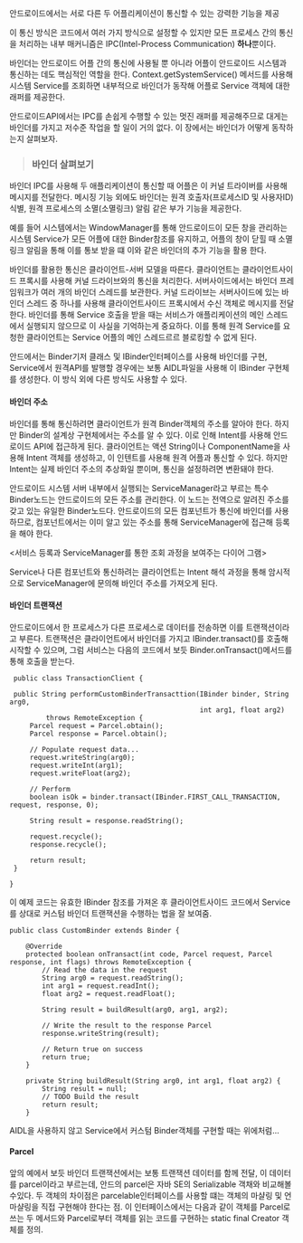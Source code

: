 
안드로이드에서는 서로 다른 두 어플리케이션이 통신할 수 있는 강력한 기능을 제공

이 통신 방식은 코드에서 여러 가지 방식으로 설정할 수 있지만 모든 프로세스 간의 통신을 처리하는 내부 매커니즘은 IPC(Intel-Process Communication)
**하나**뿐이다.

 바인더는 안드로이드 어플 간의 통신에 사용될 뿐 아니라 어플이 안드로이드 시스템과 통신하는 데도 핵심적인 역할을 한다. Context.getSystemService() 메서드를 사용해 시스템 Service를 조회하면 내부적으로 바인더가 동작해 어플로 Service 객체에 대한 래퍼를 제공한다.

  안드로이드API에서는 IPC를 손쉽게 수행할 수 있는 멋진 래퍼를 제공해주므로 대게는 바인더를 가지고 저수준 작업을 할 일이 거의 없다. 이 장에서는 바인더가 어떻게 동작하는지 살펴보자.

  > ### 바인더 살펴보기

바인더 IPC를 사용해 두 애플리케이션이 통신할 때 어플은 이 커널 트라이버를 사용해 메시지를 전달한다. 메시징 기능 외에도 바인더는 원격 호출자(프로세스ID 및 사용자ID) 식별, 원격 프로세스의 소멸(소멸링크) 알림 같은 부가 기능을 제공한다.

예를 들어 시스템에서는 WindowManager를 통해 안드로이드이 모든 창을 관리하는 시스템 Service가 모든 어플에 대한 Binder참조를 유지하고, 어플의 창이 닫힐 때 소멸 링크 알림을 통해 이를 통보 받을 떄 이와 같은 바인더의 추가 기능을 활용 한다.

바인더를 활용한 통신은 클라이언트-서버 모델을 따른다. 클라이언트는 클라이언트사이드 프록시를 사용해 커널 드라이브와의 통신을 처리한다. 서버사이드에서는 바인더 프레임워크가 여러 개의 바인더 스레드를 보관한다. 커널 드라이브는 서버사이드에 있는 바인더 스레드 중 하나를 사용해 클라이언트사이드 프록시에서 수신 객체로 메시지를 전달한다. 바인더를 통해 Service 호출을 받을 때는 서비스가 애플리케이션의 메인 스레드에서 실행되지 않으므로 이 사실을 기억하는게 중요하다. 이를 통해 원격 Service를 요청한 클라이언트는 Service 어플의 메인 스레드르르 블로킹할 수 없게 된다.

 안드에서는 Binder기저 클래스 및 IBinder인터페이스를 사용해 바인더를 구현, Service에서 원격API를 발행할 경우에는 보통 AIDL파일을 사용해 이 IBinder 구현체를 생성한다. 이 방식 외에 다른 방식도 사용할 수 있다.

 #### 바인더 주소

  바인더를 통해 통신하려면 클라이언트가 원격 Binder객체의 주소를 알아야 한다. 하지만 Binder의 설계상 구현체에서는 주소를 알 수 있다. 이로 인해 Intent를 사용해 안드로이드 API에 접근하게 된다. 클라이언트는 액션 String이나 ComponentName을 사용해 Intent 객체를 생성하고, 이 인텐트를 사용해 원격 어플과 통신할 수 있다. 하지만 Intent는 실제 바인더 주소의 추상화일 뿐이며, 통신을 설정하려면 변환돼야 한다.

  안드로이드 시스템 서버 내부에서 실행되는 ServiceManager라고 부르는 특수 Binder노드는 안드로이드의 모든 주소를 관리한다. 이 노드는 전역으로 알려진 주소를 갖고 있는 유일한 Binder노드다. 안드로이드의 모든 컴포넌트가 통신에 바인더를 사용하므로, 컴포넌트에서는 이미 알고 있는 주소를 통해 ServiceManager에 접근해 등록을 해야 한다.

  <서비스 등록과 ServiceManager를 통한 조회 과정을 보여주는 다이어 그램>

   Service나 다른 컴포넌트와 통신하려는 클라이언트는 Intent 해석 과정을 통해 암시적으로 ServiceManager에 문의해 바인더 주소를 가져오게 된다.

   #### 바인더 트랜잭션

   안드로이드에서 한 프로세스가 다른 프로세스로 데이터를 전송하면 이를 트랜잭션이라고 부른다. 트랜잭션은 클라이언트에서 바인더를 가지고 IBinder.transact()를 호출해 시작할 수 있으며, 그럼 서비스는 다음의 코드에서 보듯 Binder.onTransact()메서드를 통해 호출을 받는다.

     public class TransactionClient {

     public String performCustomBinderTransacttion(IBinder binder, String arg0,
                                                   int arg1, float arg2)
             throws RemoteException {
         Parcel request = Parcel.obtain();
         Parcel response = Parcel.obtain();

         // Populate request data...
         request.writeString(arg0);
         request.writeInt(arg1);
         request.writeFloat(arg2);

         // Perform
         boolean isOk = binder.transact(IBinder.FIRST_CALL_TRANSACTION, request, response, 0);

         String result = response.readString();

         request.recycle();
         response.recycle();

         return result;
     }

    }

이 예제 코드는 유효한 IBinder 참조를 가져온 후 클라이언트사이드 코드에서 Service를 상대로 커스텀 바인더 트랜잭션을 수행하는 법을 잘 보여줌.

    public class CustomBinder extends Binder {

        @Override
        protected boolean onTransact(int code, Parcel request, Parcel response, int flags) throws RemoteException {
            // Read the data in the request
            String arg0 = request.readString();
            int arg1 = request.readInt();
            float arg2 = request.readFloat();

            String result = buildResult(arg0, arg1, arg2);

            // Write the result to the response Parcel
            response.writeString(result);

            // Return true on success
            return true;
        }

        private String buildResult(String arg0, int arg1, float arg2) {
            String result = null;
            // TODO Build the result
            return result;
        }


AIDL을 사용하지 않고 Service에서 커스텀 Binder객체를 구현할 때는 위에처럼...

 #### Parcel
 앞의 예에서 보듯 바인더 트랜잭션에서는 보통 트랜잭션 데이터를 함께 전달, 이 데이터를 parcel이라고 부르는데, 안드의 parcel은 자바 SE의 Serializable 객채와 비교해볼 수있다. 두 객체의 차이점은 parcelable인터페이스를 사용할 떄는 객체의 마샬링 및 언마샬링을 직접 구현해야 한다는 점. 이 인터페이스에서는 다음과 같이 객체를 Parcel로 쓰는 두 메서드와 Parcel로부터 객체를 읽는 코드를 구현하는 static final Creator 객체를 정의. 
